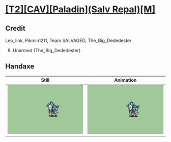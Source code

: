 # [\[T2\]\[CAV\]\[Paladin\]\(Salv Repal\)\[M\]](../)

## Credit

Leo_link, Pikmin1211, Team SALVAGED, The_Big_Dededester

8. Unarmed (The_Big_Dededester)
	
## Handaxe

| Still | Animation |
| :---: | :-------: |
| ![Handaxe still](./Handaxe_000.png) | ![Handaxe animation](./Handaxe.gif) |
